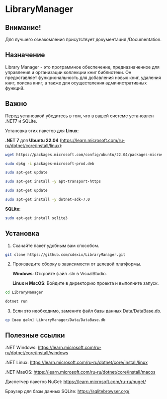# LibraryManager

## Внимание!

Для лучшего ознакомления присутствует документация /Documentation.

## Назначение

Library Manager - это программное обеспечение, предназначенное для управления и организации коллекции книг библиотеки. 
Он предоставляет функциональность для добавления новых книг, удаления книг, поиска книг, а также для осуществления 
административных функций.

## Важно

Перед установкой убедитесь в том, что в вашей системе установлен .NET7 и SQLite.

Установка этих пакетов для **Linux**:

  **.NET 7** для **Ubuntu 22.04** (https://learn.microsoft.com/ru-ru/dotnet/core/install/linux): 
```bash
wget https://packages.microsoft.com/config/ubuntu/22.04/packages-microsoft-prod.deb -O packages-microsoft-prod.deb

sudo dpkg -i packages-microsoft-prod.deb

sudo apt-get update

sudo apt-get install -y apt-transport-https

sudo apt-get update

sudo apt-get install -y dotnet-sdk-7.0
```
  **SQLite**: 
```bash
sudo apt-get install sqlite3
```

## Установка

1. Скачайте пакет удобным вам способом.

```bash
git clone https://github.com/xdexix/LibraryManager.git
```

2. Произведите сборку в зависимости от целевой платформы.

    **Windows**: Откройте файл .sln в VisualStudio.
   
    **Linux и MscOS**: Войдите в директорию проекта и выполните запуск.
```bash
cd LibraryManager

dotnet run 
```
3. Если это необходимо, замените файл базы данных Data/DataBase.db.
```bash
cp [ваш файл] LibraryManager/Data/DataBase.db 
```

## Полезные ссылки
.NET Windows: https://learn.microsoft.com/ru-ru/dotnet/core/install/windows

.NET Linux: https://learn.microsoft.com/ru-ru/dotnet/core/install/linux

.NET MasOS: https://learn.microsoft.com/ru-ru/dotnet/core/install/macos

Диспетчер пакетов NuGet: https://learn.microsoft.com/ru-ru/nuget/

Браузер для базы данных SQLite: https://sqlitebrowser.org/ 
